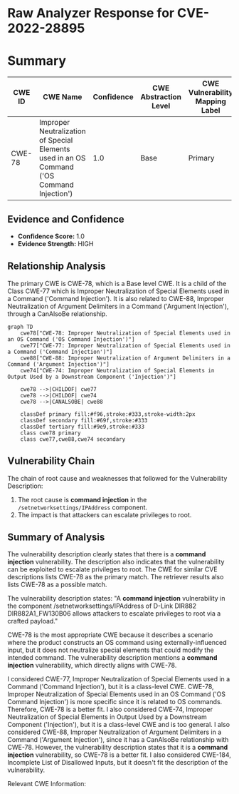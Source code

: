 # Raw Analyzer Response for CVE-2022-28895

# Summary
| CWE ID | CWE Name | Confidence | CWE Abstraction Level | CWE Vulnerability Mapping Label | CWE-Vulnerability Mapping Notes |
|---|---|---|---|---|---|
| CWE-78 | Improper Neutralization of Special Elements used in an OS Command ('OS Command Injection') | 1.0 | Base | Primary | Allowed |

## Evidence and Confidence

*   **Confidence Score:** 1.0
*   **Evidence Strength:** HIGH

## Relationship Analysis
The primary CWE is CWE-78, which is a Base level CWE. It is a child of the Class CWE-77 which is Improper Neutralization of Special Elements used in a Command ('Command Injection'). It is also related to CWE-88, Improper Neutralization of Argument Delimiters in a Command ('Argument Injection'), through a CanAlsoBe relationship.

```mermaid
graph TD
    cwe78["CWE-78: Improper Neutralization of Special Elements used in an OS Command ('OS Command Injection')"]
    cwe77["CWE-77: Improper Neutralization of Special Elements used in a Command ('Command Injection')"]
    cwe88["CWE-88: Improper Neutralization of Argument Delimiters in a Command ('Argument Injection')"]
    cwe74["CWE-74: Improper Neutralization of Special Elements in Output Used by a Downstream Component ('Injection')"]

    cwe78 -->|CHILDOF| cwe77
    cwe78 -->|CHILDOF| cwe74
    cwe78 -->|CANALSOBE| cwe88
    
    classDef primary fill:#f96,stroke:#333,stroke-width:2px
    classDef secondary fill:#69f,stroke:#333
    classDef tertiary fill:#9e9,stroke:#333
    class cwe78 primary
    class cwe77,cwe88,cwe74 secondary
```

## Vulnerability Chain
The chain of root cause and weaknesses that followed for the Vulnerability Description:
1.  The root cause is **command injection** in the `/setnetworksettings/IPAddress` component.
2.  The impact is that attackers can escalate privileges to root.

## Summary of Analysis
The vulnerability description clearly states that there is a **command injection** vulnerability. The description also indicates that the vulnerability can be exploited to escalate privileges to root. The CWE for similar CVE descriptions lists CWE-78 as the primary match. The retriever results also lists CWE-78 as a possible match.

The vulnerability description states: "A **command injection** vulnerability in the component /setnetworksettings/IPAddress of D-Link DIR882 DIR882A1_FW130B06 allows attackers to escalate privileges to root via a crafted payload."

CWE-78 is the most appropriate CWE because it describes a scenario where the product constructs an OS command using externally-influenced input, but it does not neutralize special elements that could modify the intended command. The vulnerability description mentions a **command injection** vulnerability, which directly aligns with CWE-78.

I considered CWE-77, Improper Neutralization of Special Elements used in a Command ('Command Injection'), but it is a class-level CWE. CWE-78, Improper Neutralization of Special Elements used in an OS Command ('OS Command Injection') is more specific since it is related to OS commands. Therefore, CWE-78 is a better fit.
I also considered CWE-74, Improper Neutralization of Special Elements in Output Used by a Downstream Component ('Injection'), but it is a class-level CWE and is too general.
I also considered CWE-88, Improper Neutralization of Argument Delimiters in a Command ('Argument Injection'), since it has a CanAlsoBe relationship with CWE-78. However, the vulnerability description states that it is a **command injection** vulnerability, so CWE-78 is a better fit.
I also considered CWE-184, Incomplete List of Disallowed Inputs, but it doesn't fit the description of the vulnerability.

Relevant CWE Information: